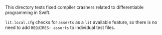 This directory tests fixed compiler crashers related to differentiable
programming in Swift.

`lit.local.cfg` checks for `asserts` as a `lit` available feature, so there is
no need to add `REQUIRES: asserts` to individual test files.
